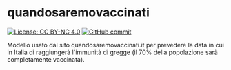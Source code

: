 # quandosaremovaccinati
[![License: CC BY-NC 4.0](https://img.shields.io/badge/License-CC%20BY--NC%204.0-lightgrey.svg)](https://creativecommons.org/licenses/by-nc/4.0/)
[![GitHub commit](https://img.shields.io/github/last-commit/vincenzomanzoni/quandosaremovaccinati)](https://github.com/vincenzomanzoni/quandosaremovaccinati/commits/master)

Modello usato dal sito quandosaremovaccinati.it per prevedere la data in cui in Italia di raggiungerà l'immunità di gregge (il 70% della popolazione sarà completamente vaccinata).
